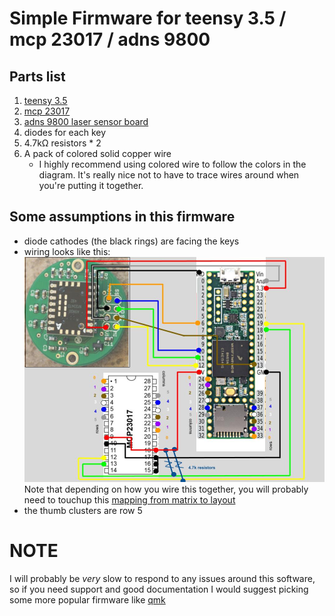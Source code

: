 # Simple Firmware for teensy 3.5 / mcp 23017 / adns 9800
## Parts list
1. [teensy 3.5](https://www.pjrc.com/store/teensy35.html)
2. [mcp 23017](https://www.amazon.com/MCP23017-input-output-port-expander/dp/B00I6OEWJM)
3. [adns 9800 laser sensor board](https://www.tindie.com/products/jkicklighter/adns-9800-laser-motion-sensor/)
4. diodes for each key
5. 4.7kΩ resistors * 2
6. A pack of colored solid copper wire
    - I highly recommend using colored wire to follow the colors in the diagram. It's really nice not to have to trace wires around when you're putting it together.

## Some assumptions in this firmware
- diode cathodes (the black rings) are facing the keys
- wiring looks like this:
  ![render](diagram.jpg)
  Note that depending on how you wire this together, you will probably need to touchup this [mapping from matrix to layout](layout.cpp#L48-L56)
- the thumb clusters are row 5

# NOTE
I will probably be *very* slow to respond to any issues around this software, so if you need support and good documentation I would suggest picking some more popular firmware like [qmk](https://github.com/qmk/qmk_firmware)